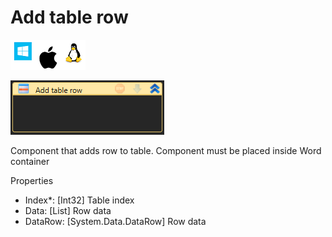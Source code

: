 # Add table row

![](<../../../.gitbook/assets/image (108).png>)

![](<../../../.gitbook/assets/image (197).png>)



Component that adds row to table. Component must be placed inside Word container

Properties

* Index\*: \[Int32] Table index
* Data: \[List] Row data
* DataRow: \[System.Data.DataRow] Row data
